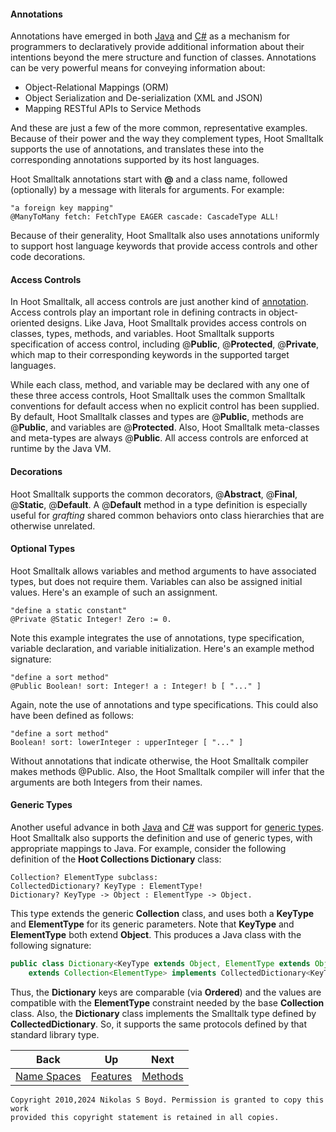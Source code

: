 #### Annotations ####

Annotations have emerged in both [Java][java] and [C#][csharp] as a mechanism for programmers
to declaratively provide additional information about their intentions beyond the mere structure
and function of classes.
Annotations can be very powerful means for conveying information about:

* Object-Relational Mappings (ORM)
* Object Serialization and De-serialization (XML and JSON)
* Mapping RESTful APIs to Service Methods

And these are just a few of the more common, representative examples.
Because of their power and the way they complement types, Hoot Smalltalk supports the use of annotations,
and translates these into the corresponding annotations supported by its host languages.

Hoot Smalltalk annotations start with **@** and a class name, followed (optionally) by a message with
literals for arguments. For example:

```smalltalk
"a foreign key mapping"
@ManyToMany fetch: FetchType EAGER cascade: CascadeType ALL!
```

Because of their generality, Hoot Smalltalk also uses annotations uniformly to support host language keywords
that provide access controls and other code decorations.

#### Access Controls ####

In Hoot Smalltalk, all access controls are just another kind of [annotation](#annotations).
Access controls play an important role in defining contracts in object-oriented designs.
Like Java, Hoot Smalltalk provides access controls on classes, types, methods, and variables.
Hoot Smalltalk supports specification of access control, including @**Public**, @**Protected**, @**Private**,
which map to their corresponding keywords in the supported target languages.

While each class, method, and variable may be declared with any one of these three access controls,
Hoot Smalltalk uses the common Smalltalk conventions for default access when no explicit control has been supplied.
By default, Hoot Smalltalk classes and types are @**Public**, methods are @**Public**, and variables are @**Protected**.
Also, Hoot Smalltalk meta-classes and meta-types are always @**Public**.
All access controls are enforced at runtime by the Java VM.

#### Decorations ####

Hoot Smalltalk supports the common decorators, @**Abstract**, @**Final**, @**Static**, @**Default**.
A @**Default** method in a type definition is especially useful for _grafting_ shared
common behaviors onto class hierarchies that are otherwise unrelated.

#### Optional Types ####

Hoot Smalltalk allows variables and method arguments to have associated types, but does not require them.
Variables can also be assigned initial values. Here's an example of such an assignment.

```smalltalk
"define a static constant"
@Private @Static Integer! Zero := 0.
```

Note this example integrates the use of annotations, type specification, variable declaration, and
variable initialization. Here's an example method signature:

```smalltalk
"define a sort method"
@Public Boolean! sort: Integer! a : Integer! b [ "..." ]
```

Again, note the use of annotations and type specifications. This could also have been defined as follows:

```smalltalk
"define a sort method"
Boolean! sort: lowerInteger : upperInteger [ "..." ]
```

Without annotations that indicate otherwise, the Hoot Smalltalk compiler makes methods @Public.
Also, the Hoot Smalltalk compiler will infer that the arguments are both Integers from their names.

#### Generic Types ####

Another useful advance in both [Java][java] and [C#][csharp] was support for [generic types][generics].
Hoot Smalltalk also supports the definition and use of generic types, with appropriate mappings to Java.
For example, consider the following definition of the **Hoot Collections Dictionary** class:

```smalltalk
Collection? ElementType subclass:
CollectedDictionary? KeyType : ElementType!
Dictionary? KeyType -> Object : ElementType -> Object.
```

This type extends the generic **Collection** class, and uses both a **KeyType** and **ElementType** for its generic parameters.
Note that **KeyType** and **ElementType** both extend **Object**.
This produces a Java class with the following signature:

```java
public class Dictionary<KeyType extends Object, ElementType extends Object>
    extends Collection<ElementType> implements CollectedDictionary<KeyType, ElementType>
```

Thus, the **Dictionary** keys are comparable (via **Ordered**) and the values are compatible with the **ElementType**
constraint needed by the base **Collection** class.
Also, the **Dictionary** class implements the Smalltalk type defined by **CollectedDictionary**.
So, it supports the same protocols defined by that standard library type.

| **Back** | **Up** | **Next** |
| -------- | ------ | -------- |
| [Name Spaces](libs.md#name-spaces) | [Features](../#features) | [Methods](methods.md#methods) |

```
Copyright 2010,2024 Nikolas S Boyd. Permission is granted to copy this work 
provided this copyright statement is retained in all copies.
```

[smalltalk]: https://en.wikipedia.org/wiki/Smalltalk "Smalltalk"
[images]: https://en.wikipedia.org/wiki/Smalltalk#Image-based_persistence "Image Persistence"
[java]: https://en.wikipedia.org/wiki/Java_%28programming_language%29 "Java"
[csharp]: https://en.wikipedia.org/wiki/C_Sharp_%28programming_language%29 "C#"
[antlr]: https://www.antlr.org/ "ANTLR"
[st]: https://www.stringtemplate.org/ "StringTemplate"
[git]: https://git-scm.com/ "Git"
[github]: https://github.com/ "GitHub"
[nexus]: https://www.sonatype.com/nexus "Sonatype Nexus"
[generics]: https://en.wikipedia.org/wiki/Parametric_polymorphism "Generic Types"
